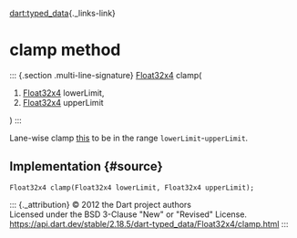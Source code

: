 [dart:typed\_data](../../dart-typed_data/dart-typed_data-library){._links-link}

clamp method
============

::: {.section .multi-line-signature}
[Float32x4](../float32x4-class) clamp(

1.  [Float32x4](../float32x4-class) lowerLimit,
2.  [Float32x4](../float32x4-class) upperLimit

)
:::

Lane-wise clamp [this](../float32x4-class) to be in the range
`lowerLimit`-`upperLimit`.

Implementation {#source}
--------------

``` {.language-dart data-language="dart"}
Float32x4 clamp(Float32x4 lowerLimit, Float32x4 upperLimit);
```

::: {._attribution}
© 2012 the Dart project authors\
Licensed under the BSD 3-Clause \"New\" or \"Revised\" License.\
<https://api.dart.dev/stable/2.18.5/dart-typed_data/Float32x4/clamp.html>
:::
